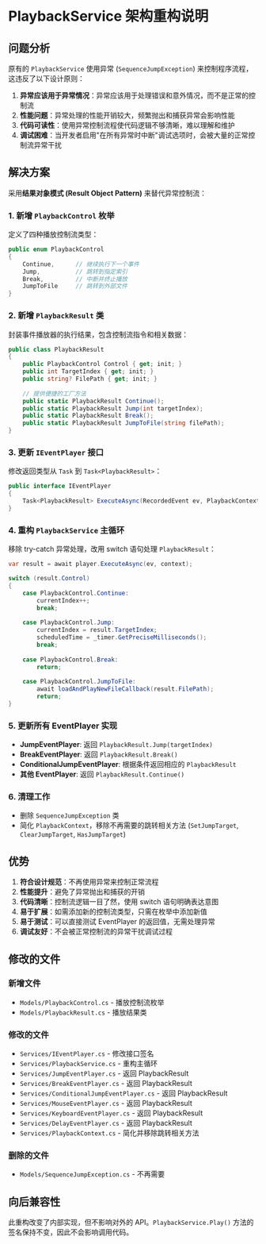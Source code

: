 # PlaybackService 架构重构说明

## 问题分析

原有的 `PlaybackService` 使用异常 (`SequenceJumpException`) 来控制程序流程，这违反了以下设计原则：

1. **异常应该用于异常情况**：异常应该用于处理错误和意外情况，而不是正常的控制流
2. **性能问题**：异常处理的性能开销较大，频繁抛出和捕获异常会影响性能
3. **代码可读性**：使用异常控制流程使代码逻辑不够清晰，难以理解和维护
4. **调试困难**：当开发者启用"在所有异常时中断"调试选项时，会被大量的正常控制流异常干扰

## 解决方案

采用**结果对象模式 (Result Object Pattern)** 来替代异常控制流：

### 1. 新增 `PlaybackControl` 枚举

定义了四种播放控制流类型：

```csharp
public enum PlaybackControl
{
    Continue,      // 继续执行下一个事件
    Jump,          // 跳转到指定索引
    Break,         // 中断并终止播放
    JumpToFile     // 跳转到外部文件
}
```

### 2. 新增 `PlaybackResult` 类

封装事件播放器的执行结果，包含控制流指令和相关数据：

```csharp
public class PlaybackResult
{
    public PlaybackControl Control { get; init; }
    public int TargetIndex { get; init; }
    public string? FilePath { get; init; }
    
    // 提供便捷的工厂方法
    public static PlaybackResult Continue();
    public static PlaybackResult Jump(int targetIndex);
    public static PlaybackResult Break();
    public static PlaybackResult JumpToFile(string filePath);
}
```

### 3. 更新 `IEventPlayer` 接口

修改返回类型从 `Task` 到 `Task<PlaybackResult>`：

```csharp
public interface IEventPlayer
{
    Task<PlaybackResult> ExecuteAsync(RecordedEvent ev, PlaybackContext context);
}
```

### 4. 重构 `PlaybackService` 主循环

移除 try-catch 异常处理，改用 switch 语句处理 `PlaybackResult`：

```csharp
var result = await player.ExecuteAsync(ev, context);

switch (result.Control)
{
    case PlaybackControl.Continue:
        currentIndex++;
        break;
        
    case PlaybackControl.Jump:
        currentIndex = result.TargetIndex;
        scheduledTime = _timer.GetPreciseMilliseconds();
        break;
        
    case PlaybackControl.Break:
        return;
        
    case PlaybackControl.JumpToFile:
        await loadAndPlayNewFileCallback(result.FilePath);
        return;
}
```

### 5. 更新所有 EventPlayer 实现

- **JumpEventPlayer**: 返回 `PlaybackResult.Jump(targetIndex)`
- **BreakEventPlayer**: 返回 `PlaybackResult.Break()`
- **ConditionalJumpEventPlayer**: 根据条件返回相应的 `PlaybackResult`
- **其他 EventPlayer**: 返回 `PlaybackResult.Continue()`

### 6. 清理工作

- 删除 `SequenceJumpException` 类
- 简化 `PlaybackContext`，移除不再需要的跳转相关方法 (`SetJumpTarget`, `ClearJumpTarget`, `HasJumpTarget`)

## 优势

1. **符合设计规范**：不再使用异常来控制正常流程
2. **性能提升**：避免了异常抛出和捕获的开销
3. **代码清晰**：控制流逻辑一目了然，使用 switch 语句明确表达意图
4. **易于扩展**：如需添加新的控制流类型，只需在枚举中添加新值
5. **易于测试**：可以直接测试 EventPlayer 的返回值，无需处理异常
6. **调试友好**：不会被正常控制流的异常干扰调试过程

## 修改的文件

### 新增文件
- `Models/PlaybackControl.cs` - 播放控制流枚举
- `Models/PlaybackResult.cs` - 播放结果类

### 修改的文件
- `Services/IEventPlayer.cs` - 修改接口签名
- `Services/PlaybackService.cs` - 重构主循环
- `Services/JumpEventPlayer.cs` - 返回 PlaybackResult
- `Services/BreakEventPlayer.cs` - 返回 PlaybackResult
- `Services/ConditionalJumpEventPlayer.cs` - 返回 PlaybackResult
- `Services/MouseEventPlayer.cs` - 返回 PlaybackResult
- `Services/KeyboardEventPlayer.cs` - 返回 PlaybackResult
- `Services/DelayEventPlayer.cs` - 返回 PlaybackResult
- `Services/PlaybackContext.cs` - 简化并移除跳转相关方法

### 删除的文件
- `Models/SequenceJumpException.cs` - 不再需要

## 向后兼容性

此重构改变了内部实现，但不影响对外的 API。`PlaybackService.Play()` 方法的签名保持不变，因此不会影响调用代码。
